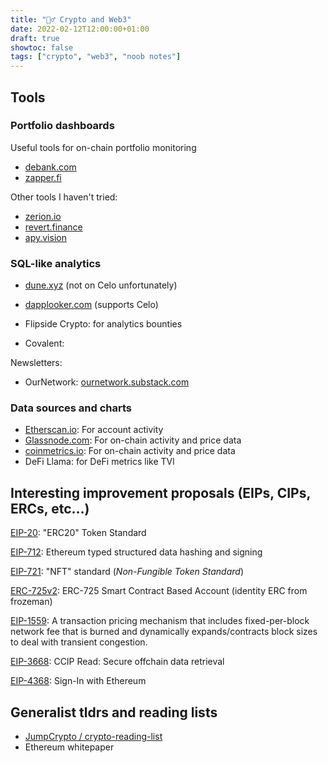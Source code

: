 ```yaml
---
title: "🤷‍♂️ Crypto and Web3"
date: 2022-02-12T12:00:00+01:00
draft: true
showtoc: false
tags: ["crypto", "web3", "noob notes"]
---
```


## Tools

### Portfolio dashboards

Useful tools for on-chain portfolio monitoring

- [debank.com](https://debank.com)
- [zapper.fi](http://zapper.fi)

Other tools I haven't tried:

- [zerion.io](https://zerion.io)
- [revert.finance](https://revert.finance)
- [apy.vision](https://apy.vision)


### SQL-like analytics

- [dune.xyz](http://dune.xyz) (not on Celo unfortunately)

- [dapplooker.com](https://dapplooker.com) (supports Celo)

- Flipside Crypto: for analytics bounties

- Covalent: 

Newsletters:

- OurNetwork: [ournetwork.substack.com](https://ournetwork.substack.com)


### Data sources and charts

- [Etherscan.io](https://etherscan.io): For account activity
- [Glassnode.com](https://glassnode.com): For on-chain activity and price data 
- [coinmetrics.io](https://coinmetrics.io): For on-chain activity and price data
- DeFi Llama: for DeFi metrics like TVl


## Interesting improvement proposals (EIPs, CIPs, ERCs, etc...)

[EIP-20](https://github.com/ethereum/EIPs/blob/master/EIPS/eip-20.md): "ERC20" Token Standard



[EIP-712](https://github.com/ethereum/EIPs/blob/master/EIPS/eip-712.md): Ethereum typed structured data hashing and signing

[EIP-721](https://github.com/ethereum/EIPs/blob/master/EIPS/eip-721.md): "NFT" standard (_Non-Fungible Token Standard_)

[ERC-725v2](https://github.com/ethereum/EIPs/issues/725): ERC-725 Smart Contract Based Account (identity ERC from frozeman)

[EIP-1559](https://github.com/ethereum/EIPs/blob/master/EIPS/eip-1559.md): A transaction pricing mechanism that includes fixed-per-block network fee that is burned and dynamically expands/contracts block sizes to deal with transient congestion.

[EIP-3668](https://github.com/ethereum/EIPs/blob/master/EIPS/eip-3668.md): CCIP Read: Secure offchain data retrieval

[EIP-4368](https://github.com/ethereum/EIPs/blob/master/EIPS/eip-4361.md): Sign-In with Ethereum


## Generalist tldrs and reading lists

- [JumpCrypto / crypto-reading-list](https://github.com/JumpCrypto/crypto-reading-list)
- Ethereum whitepaper